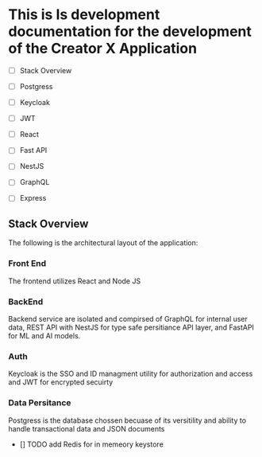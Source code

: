 # This is Is development documentation for the development of the Creator X Application

- [ ] Stack Overview
- [ ] Postgress
- [ ] Keycloak
- [ ] JWT
- [ ] React
- [ ] Fast API
- [ ] NestJS
- [ ] GraphQL
- [ ] Express




## Stack Overview

The following is the architectural layout of the application:

### Front End
The frontend utilizes React and Node JS

### BackEnd
Backend service are isolated and compirsed of GraphQL for internal user data, REST API with NestJS for type safe persitiance API layer, and FastAPI for ML and AI models.

### Auth
Keycloak is the SSO and ID managment utility for authorization and access and JWT for encrypted secuirty

### Data Persitance
Postgress is the database chossen becuase of its versitility and ability to handle transactional data and JSON documents

- [] TODO add  Redis for in memeory keystore
